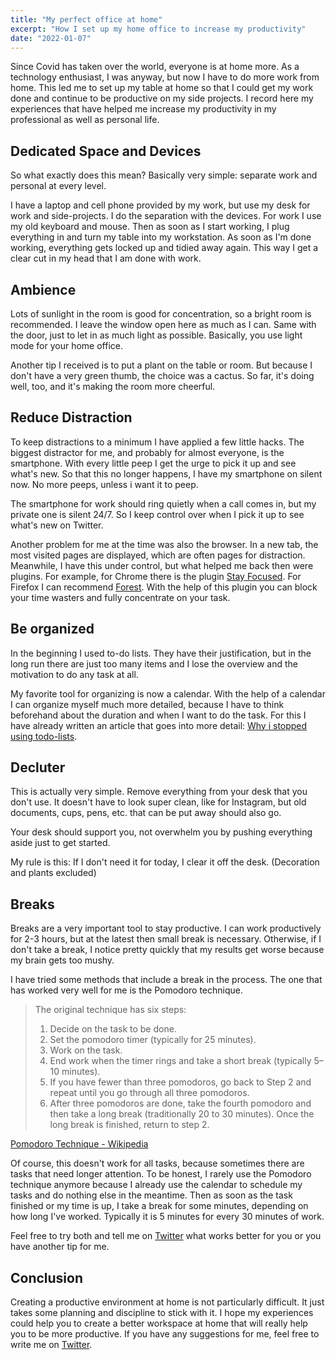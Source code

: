 ```yaml
---
title: "My perfect office at home"
excerpt: "How I set up my home office to increase my productivity"
date: "2022-01-07"
---
```


Since Covid has taken over the world, everyone is at home more. As a technology enthusiast, I was anyway, but now I have to do more work from home. This led me to set up my table at home so that I could get my work done and continue to be productive on my side projects. I record here my experiences that have helped me increase my productivity in my professional as well as personal life.

## Dedicated Space and Devices

So what exactly does this mean? Basically very simple: separate work and personal at every level.

I have a laptop and cell phone provided by my work, but use my desk for work and side-projects. I do the separation with the devices. For work I use my old keyboard and mouse. Then as soon as I start working, I plug everything in and turn my table into my workstation. As soon as I'm done working, everything gets locked up and tidied away again. This way I get a clear cut in my head that I am done with work.

## Ambience

Lots of sunlight in the room is good for concentration, so a bright room is recommended. I leave the window open here as much as I can. Same with the door, just to let in as much light as possible. Basically, you use light mode for your home office.

Another tip I received is to put a plant on the table or room. But because I don't have a very green thumb, the choice was a cactus. So far, it's doing well, too, and it's making the room more cheerful.

## Reduce Distraction

To keep distractions to a minimum I have applied a few little hacks. The biggest distractor for me, and probably for almost everyone, is the smartphone. With every little peep I get the urge to pick it up and see what's new. So that this no longer happens, I have my smartphone on silent now. No more peeps, unless i want it to peep.

The smartphone for work should ring quietly when a call comes in, but my private one is silent 24/7. So I keep control over when I pick it up to see what's new on Twitter.

Another problem for me at the time was also the browser. In a new tab, the most visited pages are displayed, which are often pages for distraction. Meanwhile, I have this under control, but what helped me back then were plugins. For example, for Chrome there is the plugin [Stay Focused](https://chrome.google.com/webstore/detail/stayfocusd/laankejkbhbdhmipfmgcngdelahlfoji). For Firefox I can recommend [Forest](https://addons.mozilla.org/en-US/firefox/addon/forest-stay-focused-be-present/). With the help of this plugin you can block your time wasters and fully concentrate on your task.

## Be organized

In the beginning I used to-do lists. They have their justification, but in the long run there are just too many items and I lose the overview and the motivation to do any task at all.

My favorite tool for organizing is now a calendar. With the help of a calendar I can organize myself much more detailed, because I have to think beforehand about the duration and when I want to do the task.
For this I have already written an article that goes into more detail: [Why i stopped using todo-lists](/posts/no_todo_lists).

## Decluter

This is actually very simple. Remove everything from your desk that you don't use. It doesn't have to look super clean, like for Instagram, but old documents, cups, pens, etc. that can be put away should also go.

Your desk should support you, not overwhelm you by pushing everything aside just to get started.

My rule is this: If I don't need it for today, I clear it off the desk.
(Decoration and plants excluded)

## Breaks

Breaks are a very important tool to stay productive. I can work productively for 2-3 hours, but at the latest then small break is necessary. Otherwise, if I don't take a break, I notice pretty quickly that my results get worse because my brain gets too mushy.

I have tried some methods that include a break in the process. The one that has worked very well for me is the Pomodoro technique.

> The original technique has six steps:
>
> 1.  Decide on the task to be done.
> 2.  Set the pomodoro timer (typically for 25 minutes).
> 3.  Work on the task.
> 4.  End work when the timer rings and take a short break (typically 5–10 minutes).
> 5.  If you have fewer than three pomodoros, go back to Step 2 and repeat until you go through all three pomodoros.
> 6.  After three pomodoros are done, take the fourth pomodoro and then take a long break (traditionally 20 to 30 minutes). Once the long break is finished, return to step 2.

[Pomodoro Technique - Wikipedia](https://en.wikipedia.org/wiki/Pomodoro_Technique)

Of course, this doesn't work for all tasks, because sometimes there are tasks that need longer attention. To be honest, I rarely use the Pomodoro technique anymore because I already use the calendar to schedule my tasks and do nothing else in the meantime. Then as soon as the task finished or my time is up, I take a break for some minutes, depending on how long I've worked. Typically it is 5 minutes for every 30 minutes of work.

Feel free to try both and tell me on [Twitter](https://twitter.com/EduSchwarzkopf) what works better for you or you have another tip for me.

## Conclusion

Creating a productive environment at home is not particularly difficult. It just takes some planning and discipline to stick with it. I hope my experiences could help you to create a better workspace at home that will really help you to be more productive.
If you have any suggestions for me, feel free to write me on [Twitter](https://twitter.com/EduSchwarzkopf).
